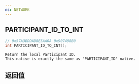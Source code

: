 ```yaml
---
ns: NETWORK
---
```

## PARTICIPANT_ID_TO_INT

```c
// 0x57A3BDDAD8E5AA0A 0x907498B0
int PARTICIPANT_ID_TO_INT();
```

```
Return the local Participant ID.  
This native is exactly the same as 'PARTICIPANT_ID' native.  
```

## 返回值
